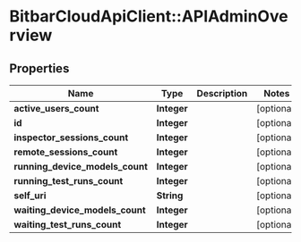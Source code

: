 # BitbarCloudApiClient::APIAdminOverview

## Properties
Name | Type | Description | Notes
------------ | ------------- | ------------- | -------------
**active_users_count** | **Integer** |  | [optional] 
**id** | **Integer** |  | [optional] 
**inspector_sessions_count** | **Integer** |  | [optional] 
**remote_sessions_count** | **Integer** |  | [optional] 
**running_device_models_count** | **Integer** |  | [optional] 
**running_test_runs_count** | **Integer** |  | [optional] 
**self_uri** | **String** |  | [optional] 
**waiting_device_models_count** | **Integer** |  | [optional] 
**waiting_test_runs_count** | **Integer** |  | [optional] 


